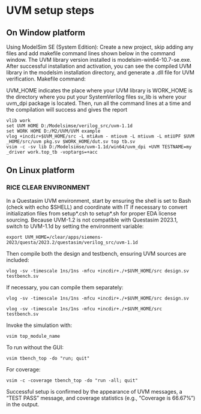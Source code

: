 # UVM setup steps
## On Window platform 
Using ModelSim SE (System Edition):
Create a new project, skip adding any files and add makefile command lines shown below in the command window. The UVM library version installed is modelsim-win64-10.7-se.exe. After successful installation and activation, you can see the compiled UVM library in the modelsim installation directory, and generate a .dll file for UVM verification.
Makefile command:


UVM_HOME indicates the place where your UVM library is
WORK_HOME is the directory where you put your SystemVerilog files
sv_lib is where your uvm_dpi package is located.
Then, run all the command lines at a time and the compilation will success and gives the report
```shell
vlib work
set UVM HOME D:/Modelsimse/verilog_src/uvm-1.1d
set WORK HOME D:/M2/UVM/UVM example
vlog +incdir+$UVM_HOME/src -L mtiAvm - mtiovm -L mtiuvm -L mtiUPF $UVM _HOME/src/uvm pkg.sv $WORK_HOME/dut.sv top tb.sv
vsim -c -sv lib D:/Modelsimse/uvm-1.1d/win64/uvm_dpi +UVM TESTNAME=my _driver work.top_tb -voptargs=+acc
```


## On Linux platform
### RICE CLEAR ENVIRONMENT
In a Questasim UVM environment, start by ensuring the shell is set to Bash (check with echo $SHELL) and coordinate with IT if necessary to convert initialization files from setup*.csh to setup*.sh for proper EDA license sourcing. Because UVM-1.2 is not compatible with Questasim 2023.1, switch to UVM-1.1d by setting the environment variable:

```export UVM_HOME=/clear/apps/siemens-2023/questa/2023.2/questasim/verilog_src/uvm-1.1d```

Then compile both the design and testbench, ensuring UVM sources are included:

```vlog -sv -timescale 1ns/1ns -mfcu +incdir+./+$UVM_HOME/src design.sv testbench.sv```

If necessary, you can compile them separately:

```vlog -sv -timescale 1ns/1ns -mfcu +incdir+./+$UVM_HOME/src design.sv```

```vlog -sv -timescale 1ns/1ns -mfcu +incdir+./+$UVM_HOME/src testbench.sv```

Invoke the simulation with:

```vsim top_module_name```

To run without the GUI:

```vsim tbench_top -do "run; quit"```

For coverage:

```vsim -c -coverage tbench_top -do "run -all; quit"```

Successful setup is confirmed by the appearance of UVM messages, a “TEST PASS” message, and coverage statistics (e.g., “Coverage is 66.67%”) in the output.
